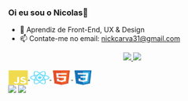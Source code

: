 ### Oi eu sou o Nicolas👋

- 🔭 Aprendiz de Front-End, UX & Design
- 📫 Contate-me no email: nickcarva31@gmail.com

<div align="center">
  <a href="https://github.com/Nickxxn">
  <img height="180em" src="https://github-readme-stats.vercel.app/api?username=Nickxxn&show_icons=true&theme=dark&include_all_commits=true&count_private=true"/>
  <img height="180em" src="https://github-readme-stats.vercel.app/api/top-langs/?username=Nickxxn&layout=compact&langs_count=7&theme=dark"/>
</div>

<div style="display: inline_block"><br>
  <img align="center" alt="Rafa-Js" height="30" width="40" src="https://raw.githubusercontent.com/devicons/devicon/master/icons/javascript/javascript-plain.svg">
  <img align="center" alt="Rafa-React" height="30" width="40" src="https://raw.githubusercontent.com/devicons/devicon/master/icons/react/react-original.svg">
  <img align="center" alt="Rafa-HTML" height="30" width="40" src="https://raw.githubusercontent.com/devicons/devicon/master/icons/html5/html5-original.svg">
  <img align="center" alt="Rafa-CSS" height="30" width="40" src="https://raw.githubusercontent.com/devicons/devicon/master/icons/css3/css3-original.svg">

<div>
  <a href="https://instagram.com/
nickx.carv_" target="_blank"><img src="https://img.shields.io/badge/-Instagram-%23E4405F?style=for-the-badge&logo=instagram&logoColor=white" target="_blank"></a>
  <a href = "mailto: nickcarva31@gmail.com"><img src="https://img.shields.io/badge/-Gmail-%23333?style=for-the-badge&logo=gmail&logoColor=white" target="_blank"></a>

